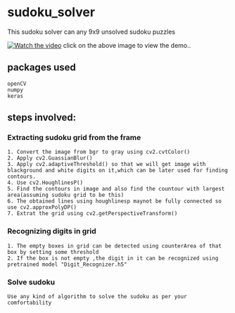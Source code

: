 # sudoku_solver
This sudoku solver can any 9x9 unsolved sudoku puzzles

[![Watch the video](https://img.youtube.com/vi/-Avq4TvnIpk/maxresdefault.jpg)](https://youtu.be/-Avq4TvnIpk)
click on the above image to view the demo..

## packages used

```
openCV
numpy
keras
```
## steps involved:
### Extracting sudoku grid from the frame
```
1. Convert the image from bgr to gray using cv2.cvtColor()
2. Apply cv2.GuassianBlur()
3. Apply cv2.adaptiveThreshold() so that we will get image with blackground and white digits on it,which can be later used for finding contours.
4. Use cv2.HoughlinesP()
5. Find the contours in image and also find the countour with largest area(assuming sudoku grid to be this)
6. The obtained lines using houghlinesp maynot be fully connected so use cv2.approxPolyDP()
7. Extrat the grid using cv2.getPerspectiveTransform()
```

### Recognizing digits in grid
```
1. The empty boxes in grid can be detected using counterArea of that box by setting some threshold
2. If the box is not empty ,the digit in it can be recognized using pretrained model "Digit_Recognizer.h5"
```

### Solve sudoku
```
Use any kind of algorithm to solve the sudoku as per your comfortability
```
